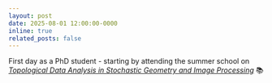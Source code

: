 ```yaml
---
layout: post
date: 2025-08-01 12:00:00-0000
inline: true
related_posts: false
---
```


First day as a PhD student - starting by attending the summer school on [*Topological Data Analysis in Stochastic Geometry and Image Processing*](https://sites.google.com/view/aarhustda/home) 📚